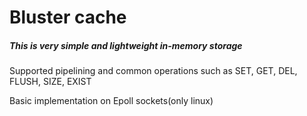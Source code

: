 # Bluster cache
#####  This is very simple and lightweight in-memory storage
Supported pipelining and common operations such as SET, GET, DEL, FLUSH, SIZE, EXIST

Basic implementation on Epoll sockets(only linux)
